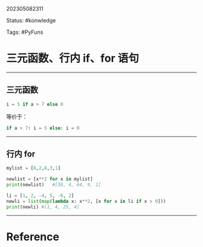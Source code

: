202305082311

Status:  #konwledge 

Tags: #PyFuns 

# 三元函数、行内 if、for 语句
---
## 三元函数

```python
i = 5 if a > 7 else 0
```

等价于：

```python
if a > 7: i = 5 else: i = 0
```
---

## 行内 for

```python
mylist = [6,2,8,3,1]

newlist = [x**2 for x in mylist]
print(newlist)   #[36, 4, 64, 9, 1]
```

```python
li = [1, 2, -4, 5, -6, 2]
newli = list(map(lambda x: x**2, [x for x in li if x > 0]))
print(newli) #[1, 4, 25, 4]
```


---
# Reference